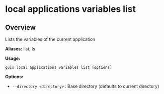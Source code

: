 # local applications variables list

## Overview

Lists the variables of the current application

**Aliases:** list, ls

**Usage:**

```
quix local applications variables list [options]
```

**Options:**

- `--directory <directory>` : Base directory (defaults to current directory)

